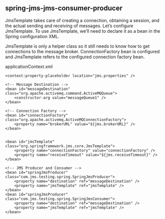 spring-jms-jms-consumer-producer
----------------------------
JmsTemplate takes care of creating a connection, obtaining a session, and the actual sending and receiving of messages. Let’s configure JmsTemplate.
To use JmsTemplate, we’ll need to declare it as a bean in the Spring configuration XML.

<bean id="jmsTemplate" class="org.springframework.jms.core.JmsTemplate">
		<property name="connectionFactory" ref="connectionFactory" />
		<property name="receiveTimeout" value="10000" />
</bean>

JmsTemplate is only a helper class so it still needs to know how to get connections to the message broker.
ConnectionFactory bean is configured and JmsTemplate refers to the configured connection factory bean.

<bean id="connectionFactory" class="org.apache.activemq.ActiveMQConnectionFactory">
		<property name="brokerURL" value="tcp://localhost:61616" />
</bean>


applicationContext.xml

<?xml version="1.0" encoding="UTF-8"?>
<beans xmlns="http://www.springframework.org/schema/beans"
	xmlns:xsi="http://www.w3.org/2001/XMLSchema-instance" xmlns:context="http://www.springframework.org/schema/context"
	xsi:schemaLocation="http://www.springframework.org/schema/beans http://www.springframework.org/schema/beans/spring-beans.xsd
		http://www.springframework.org/schema/context http://www.springframework.org/schema/context/spring-context.xsd">

	<context:property-placeholder location="jms.properties" />

	<!-- Message Destination -->
	<bean id="messageDestination" class="org.apache.activemq.command.ActiveMQQueue">
		<constructor-arg value="messageQueue1" />
	</bean>

	<!-- Connection Factory --> 
	<bean id="connectionFactory" class="org.apache.activemq.ActiveMQConnectionFactory">
		<property name="brokerURL" value="${jms.brokerURL}" />
	</bean>


	<bean id="jmsTemplate" class="org.springframework.jms.core.JmsTemplate">
		<property name="connectionFactory" value="connectionFactory" />
		<property name="receiveTimeout" value="${jms.receiveTimeout}" />
	</bean>

	<!-- JMS Producer and Consumer -->
	<bean id="springJmsProducer" class="com.jms.testing.spring.SpringJmsProducer">
		<property name="destination" ref="messageDestination" />
		<property name="jmsTemplate" ref="jmsTemplate" />
	</bean>
	<bean id="springJmsProducer" class="com.jms.testing.spring.SpringJmsConsumer">
		<property name="destination" ref="messageDestination" />
		<property name="jmsTemplate" ref="jmsTemplate" />
	</bean>
</beans>